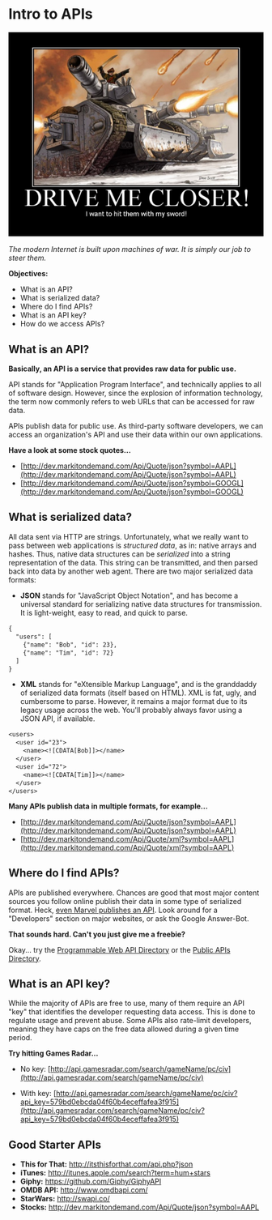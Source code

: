 # Intro to APIs

![yes.](apis.png)

*The modern Internet is built upon machines of war. It is simply our job to steer them.*

**Objectives:**

* What is an API?
* What is serialized data?
* Where do I find APIs?
* What is an API key?
* How do we access APIs?

## What is an API?

**Basically, an API is a service that provides raw data for public use.**

API stands for "Application Program Interface", and technically applies to all of software design. However, since the explosion of information technology, the term now commonly refers to web URLs that can be accessed for raw data.

APIs publish data for public use. As third-party software developers, we can access an organization's API and use their data within our own applications.

**Have a look at some stock quotes...**

* [http://dev.markitondemand.com/Api/Quote/json?symbol=AAPL](http://dev.markitondemand.com/Api/Quote/json?symbol=AAPL)
* [http://dev.markitondemand.com/Api/Quote/json?symbol=GOOGL](http://dev.markitondemand.com/Api/Quote/json?symbol=GOOGL)

## What is serialized data?

All data sent via HTTP are strings. Unfortunately, what we really want to pass between web applications is *structured data*, as in: native arrays and hashes. Thus, native data structures can be *serialized* into a string representation of the data. This string can be transmitted, and then parsed back into data by another web agent. There are two major serialized data formats:


* **JSON** stands for "JavaScript Object Notation", and has become a universal standard for serializing native data structures for transmission. It is light-weight, easy to read, and quick to parse.

```
{
  "users": [
    {"name": "Bob", "id": 23},
    {"name": "Tim", "id": 72}
  ]
}
```

* **XML** stands for "eXtensible Markup Language", and is the granddaddy of serialized data formats (itself based on HTML). XML is fat, ugly, and cumbersome to parse. However, it remains a major format due to its legacy usage across the web. You'll probably always favor using a JSON API, if available.

```
<users>
  <user id="23">
    <name><![CDATA[Bob]]></name>
  </user>
  <user id="72">
    <name><![CDATA[Tim]]></name>
  </user>
</users>
```

**Many APIs publish data in multiple formats, for example...**

* [http://dev.markitondemand.com/Api/Quote/json?symbol=AAPL](http://dev.markitondemand.com/Api/Quote/json?symbol=AAPL)
* [http://dev.markitondemand.com/Api/Quote/xml?symbol=AAPL](http://dev.markitondemand.com/Api/Quote/xml?symbol=AAPL)

## Where do I find APIs?

APIs are published everywhere. Chances are good that most major content sources you follow online publish their data in some type of serialized format. Heck, [even Marvel publishes an API](http://developer.marvel.com/documentation/getting_started). Look around for a "Developers" section on major websites, or ask the Google Answer-Bot.

**That sounds hard. Can't you just give me a freebie?**

Okay... try the [Programmable Web API Directory](http://www.programmableweb.com/apis/directory) or the [Public APIs Directory](http://www.publicapis.com/).

## What is an API key?

While the majority of APIs are free to use, many of them require an API "key" that identifies the developer requesting data access. This is done to regulate usage and prevent abuse. Some APIs also rate-limit developers, meaning they have caps on the free data allowed during a given time period.

**Try hitting Games Radar...**

* No key: [http://api.gamesradar.com/search/gameName/pc/civ](http://api.gamesradar.com/search/gameName/pc/civ)

* With key: [http://api.gamesradar.com/search/gameName/pc/civ?api_key=579bd0ebcda04f60b4eceffafea3f915](http://api.gamesradar.com/search/gameName/pc/civ?api_key=579bd0ebcda04f60b4eceffafea3f915)

## Good Starter APIs

* **This for That:** http://itsthisforthat.com/api.php?json
* **iTunes:** http://itunes.apple.com/search?term=hum+stars
* **Giphy:** https://github.com/Giphy/GiphyAPI
* **OMDB API:** http://www.omdbapi.com/
* **StarWars:** http://swapi.co/
* **Stocks:** http://dev.markitondemand.com/Api/Quote/json?symbol=AAPL